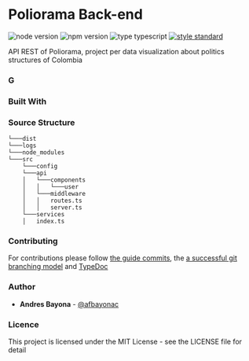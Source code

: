 # Poliorama Back-end
![node version][1]
![npm version][2] 
![type typescript][3]
[![style standard][4]][5]

API REST of Poliorama, project per data visualization about politics structures of Colombia

### G

### Built With

### Source Structure

    └───dist
    └───logs
    └───node_modules
    └───src
        └───config
        └───api 
        │   └───components
        │   │   └───user
        │   └───middleware
        │   │   routes.ts
        │   │   server.ts
        └───services
        │   index.ts
        
### Contributing

For contributions please follow  [the guide commits][6], the 
[a successful git branching model][7] and [TypeDoc][8]
 
### Author

- **Andres Bayona**  - [@afbayonac](https://twitter.com/afbayonac)

### Licence

This project is licensed under the MIT License - see the LICENSE file for detail


[1]: https://img.shields.io/static/v1?label=node&message=12.13.1&color=blue&style=flat-square
[2]: https://img.shields.io/static/v1?label=npm&message=6.12.1&color=blue&style=flat-square
[3]: https://img.shields.io/npm/types/typescript?style=flat-square
[4]: https://img.shields.io/badge/code_style-standard-brightgreen.svg?style=flat-square
[5]: https://standardjs.com
[6]: https://github.com/afbayonac/styleguide-git-commit-message
[7]: https://nvie.com/posts/a-successful-git-branching-model/
[8]: https://typedoc.org/

